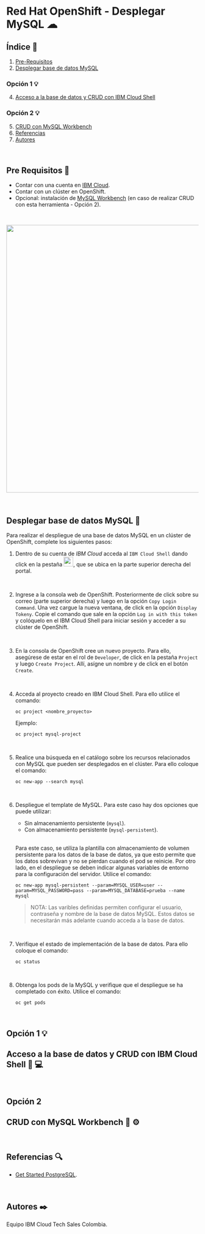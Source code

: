 # Red Hat OpenShift - Desplegar MySQL ☁

## Índice  📰
1. [Pre-Requisitos](#Pre-Requisitos-pencil)
2. [Desplegar base de datos MySQL](#Desplegar-base-de-datos-MySQL-floppy_disk)

### Opción 1 💡
4. [Acceso a la base de datos y CRUD con IBM Cloud Shell](#Acceso-a-la-base-de-datos-y-CRUD-con-IBM-Cloud-Shell-hammer-computer)

### Opción 2 💡
5. [CRUD con MySQL Workbench](#CRUD-con-MySQL-Workbench-wrench-gear)
6. [Referencias](#Referencias-mag)
7. [Autores](#Autores-black_nib)
<br />

## Pre Requisitos :pencil:
* Contar con una cuenta en <a href="https://cloud.ibm.com/"> IBM Cloud</a>.
* Contar con un clúster en OpenShift.
* Opcional: instalación de <a href="https://www.mysql.com/products/workbench/"> MySQL Workbench</a> (en caso de realizar CRUD con esta herramienta - Opción 2). 
<br />

<p align="center"><img width="700" src="https://github.com/emeloibmco/IBM-Cloud-PostgreSQL-Despliegue/blob/main/Im%C3%A1genes/EliminarDatos.gif"></p>

<br />


## Desplegar base de datos MySQL :floppy_disk:
Para realizar el despliegue de una base de datos MySQL en un clúster de OpenShift, complete los siguientes pasos:
<br />

1. Dentro de su cuenta de *IBM Cloud* acceda al ```IBM Cloud Shell``` dando click en la pestaña <a href="https://cloud.ibm.com/shell"> <img width="25" src="https://github.com/emeloibmco/IBM-Cloud-PostgreSQL-Despliegue/blob/main/Im%C3%A1genes/Shell_IBM.PNG"></a>, que se ubica en la parte superior derecha del portal. 
<br />

2. Ingrese a la consola web de OpenShift. Posteriormente de click sobre su correo (parte superior derecha) y luego en la opción ```Copy Login Command```. Una vez cargue la nueva ventana, de click en la opción ```Display Tokeny```. Copie el comando que sale en la opción ```Log in with this token``` y colóquelo en el IBM Cloud Shell para iniciar sesión y acceder a su clúster de OpenShift.
<br />

3. En la consola de OpenShift cree un nuevo proyecto. Para ello, asegúrese de estar en el rol de ```Developer```, de click en la pestaña ```Project``` y luego ```Create Project```. Allí, asígne un nombre y de click en el botón ```Create```.
<br />

4. Acceda al proyecto creado en IBM Cloud Shell. Para ello utilice el comando:

   ```
   oc project <nombre_proyecto>
   ```

   Ejemplo:

   ```
   oc project mysql-project
   ```
   <br />

5. Realice una búsqueda en el catálogo sobre los recursos relacionados con MySQL que pueden ser desplegados en el clúster. Para ello coloque el comando:

   ```
   oc new-app --search mysql
   ```
   <br />

6. Despliegue el template de MySQL. Para este caso hay dos opciones que puede utilizar:
   * Sin almacenamiento persistente (```mysql```).
   * Con almacenamiento persistente (```mysql-persistent```).
   <br />
   
   Para este caso, se utiliza la plantilla con almacenamiento de volumen persistente para los datos de la base de datos, ya que esto permite que los datos sobrevivan y no se pierdan cuando el pod se reinicie. Por otro lado, en el despliegue se deben indicar algunas variables de entorno para la configuración del servidor. Utilice el comando:
   
   ```
   oc new-app mysql-persistent --param=MYSQL_USER=user --param=MYSQL_PASSWORD=pass --param=MYSQL_DATABASE=prueba --name mysql
   ```
   
   > NOTA: Las varibles definidas permiten configurar el usuario, contraseña y nombre de la base de datos MySQL. Estos datos se necesitarán más adelante cuando acceda a la base de datos.
   <br />

7. Verifique el estado de implementación de la base de datos. Para ello coloque el comando:

   ```
   oc status
   ```
   <br />

8. Obtenga los pods de la MySQL y verifique que el despliegue se ha completado con éxito. Utilice el comando:

   ```
   oc get pods
   ```
   <br />

## Opción 1 💡
## Acceso a la base de datos y CRUD con IBM Cloud Shell :hammer: :computer:
<br />

## Opción 2
## CRUD con MySQL Workbench :wrench: :gear:
<br />


## Referencias :mag:
* <a href="https://cloud.ibm.com/docs/databases-for-postgresql?topic=databases-for-postgresql-getting-started"> Get Started PostgreSQL</a>.
<br />


## Autores :black_nib:
Equipo IBM Cloud Tech Sales Colombia.
<br />
